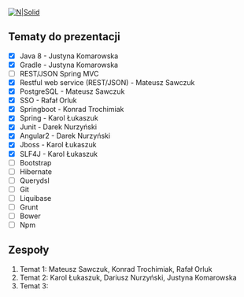 [![N|Solid](http://ubezpieczenia.aviva.pl/img/corp_02/logo.png)](http://ubezpieczenia.aviva.pl/)

## Tematy do prezentacji
 - [x] Java 8 - Justyna Komarowska
 - [x] Gradle - Justyna Komarowska
 - [ ] REST/JSON Spring MVC
 - [x] Restful  web service (REST/JSON) - Mateusz Sawczuk
 - [x] PostgreSQL - Mateusz Sawczuk
 - [x] SSO - Rafał Orluk
 - [x] Springboot - Konrad Trochimiak
 - [x] Spring - Karol Łukaszuk
 - [x] Junit - Darek Nurzyński
 - [x] Angular2 - Darek Nurzyński
 - [x] Jboss - Karol Łukaszuk
 - [x] SLF4J - Karol Łukaszuk
 - [ ] Bootstrap
 - [ ] Hibernate
 - [ ] Querydsl
 - [ ] Git
 - [ ] Liquibase
 - [ ] Grunt
 - [ ] Bower
 - [ ] Npm
 
 ## Zespoły
 1. Temat 1: Mateusz Sawczuk, Konrad Trochimiak, Rafał Orluk
 2. Temat 2: Karol Łukaszuk, Dariusz Nurzyński, Justyna Komarowska
 3. Temat 3:
